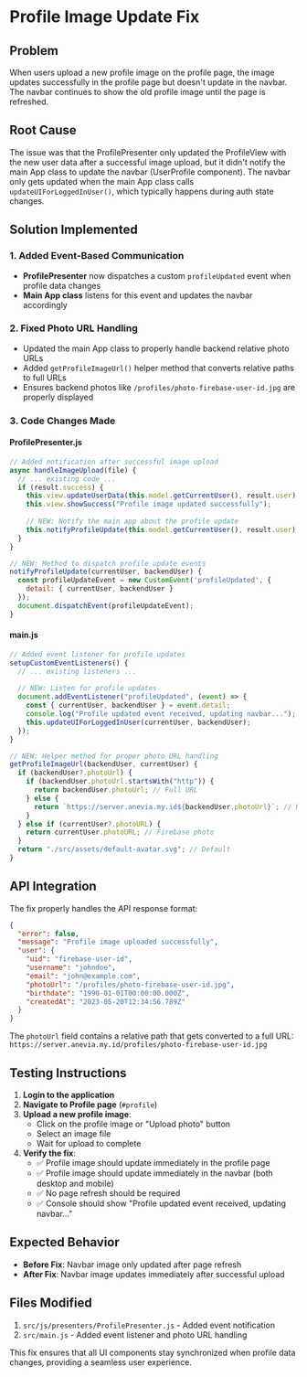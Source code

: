 # Profile Image Update Fix

## Problem
When users upload a new profile image on the profile page, the image updates successfully in the profile page but doesn't update in the navbar. The navbar continues to show the old profile image until the page is refreshed.

## Root Cause
The issue was that the ProfilePresenter only updated the ProfileView with the new user data after a successful image upload, but it didn't notify the main App class to update the navbar (UserProfile component). The navbar only gets updated when the main App class calls `updateUIForLoggedInUser()`, which typically happens during auth state changes.

## Solution Implemented

### 1. **Added Event-Based Communication**
- **ProfilePresenter** now dispatches a custom `profileUpdated` event when profile data changes
- **Main App class** listens for this event and updates the navbar accordingly

### 2. **Fixed Photo URL Handling**
- Updated the main App class to properly handle backend relative photo URLs
- Added `getProfileImageUrl()` helper method that converts relative paths to full URLs
- Ensures backend photos like `/profiles/photo-firebase-user-id.jpg` are properly displayed

### 3. **Code Changes Made**

#### ProfilePresenter.js
```javascript
// Added notification after successful image upload
async handleImageUpload(file) {
  // ... existing code ...
  if (result.success) {
    this.view.updateUserData(this.model.getCurrentUser(), result.user);
    this.view.showSuccess("Profile image updated successfully");
    
    // NEW: Notify the main app about the profile update
    this.notifyProfileUpdate(this.model.getCurrentUser(), result.user);
  }
}

// NEW: Method to dispatch profile update events
notifyProfileUpdate(currentUser, backendUser) {
  const profileUpdateEvent = new CustomEvent('profileUpdated', {
    detail: { currentUser, backendUser }
  });
  document.dispatchEvent(profileUpdateEvent);
}
```

#### main.js
```javascript
// Added event listener for profile updates
setupCustomEventListeners() {
  // ... existing listeners ...
  
  // NEW: Listen for profile updates
  document.addEventListener("profileUpdated", (event) => {
    const { currentUser, backendUser } = event.detail;
    console.log("Profile updated event received, updating navbar...");
    this.updateUIForLoggedInUser(currentUser, backendUser);
  });
}

// NEW: Helper method for proper photo URL handling
getProfileImageUrl(backendUser, currentUser) {
  if (backendUser?.photoUrl) {
    if (backendUser.photoUrl.startsWith("http")) {
      return backendUser.photoUrl; // Full URL
    } else {
      return `https://server.anevia.my.id${backendUser.photoUrl}`; // Relative path
    }
  } else if (currentUser?.photoURL) {
    return currentUser.photoURL; // Firebase photo
  }
  return "./src/assets/default-avatar.svg"; // Default
}
```

## API Integration
The fix properly handles the API response format:

```json
{
  "error": false,
  "message": "Profile image uploaded successfully",
  "user": {
    "uid": "firebase-user-id",
    "username": "johndoe",
    "email": "john@example.com",
    "photoUrl": "/profiles/photo-firebase-user-id.jpg",
    "birthdate": "1990-01-01T00:00:00.000Z",
    "createdAt": "2023-05-20T12:34:56.789Z"
  }
}
```

The `photoUrl` field contains a relative path that gets converted to a full URL: `https://server.anevia.my.id/profiles/photo-firebase-user-id.jpg`

## Testing Instructions

1. **Login to the application**
2. **Navigate to Profile page** (`#profile`)
3. **Upload a new profile image**:
   - Click on the profile image or "Upload photo" button
   - Select an image file
   - Wait for upload to complete
4. **Verify the fix**:
   - ✅ Profile image should update immediately in the profile page
   - ✅ Profile image should update immediately in the navbar (both desktop and mobile)
   - ✅ No page refresh should be required
   - ✅ Console should show "Profile updated event received, updating navbar..."

## Expected Behavior

- **Before Fix**: Navbar image only updated after page refresh
- **After Fix**: Navbar image updates immediately after successful upload

## Files Modified

1. `src/js/presenters/ProfilePresenter.js` - Added event notification
2. `src/main.js` - Added event listener and photo URL handling

This fix ensures that all UI components stay synchronized when profile data changes, providing a seamless user experience.
